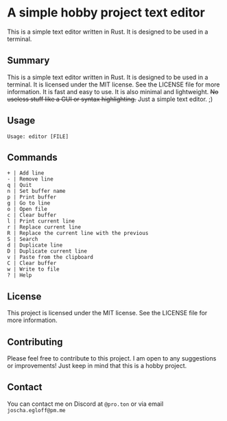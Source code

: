 # A simple hobby project text editor 
This is a simple text editor written in Rust. It is designed to be used in a terminal.

## Summary
This is a simple text editor written in Rust. It is designed to be used in a terminal. It is licensed under the MIT license. See the LICENSE file for more information.
It is fast and easy to use. It is also minimal and lightweight. ~~No useless stuff like a GUI or syntax highlighting.~~ Just a simple text editor. ;)

## Usage
```text
Usage: editor [FILE]
```

## Commands
```text
+ | Add line
- | Remove line
q | Quit
n | Set buffer name
p | Print buffer
g | Go to line
o | Open file
c | Clear buffer
l | Print current line
r | Replace current line
R | Replace the current line with the previous
S | Search
d | Duplicate line
D | Duplicate current line
v | Paste from the clipboard
C | Clear buffer
w | Write to file
? | Help
```
## License
This project is licensed under the MIT license. See the LICENSE file for more information.

## Contributing
Please feel free to contribute to this project. I am open to any suggestions or improvements! Just keep in mind that this is a hobby project.

## Contact
You can contact me on Discord at `@pro.ton` or via email `joscha.egloff@pm.me`
